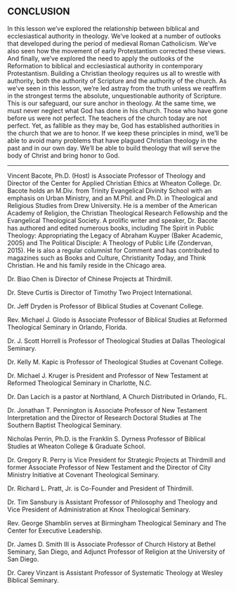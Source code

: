 ## CONCLUSION

In this lesson we’ve explored the relationship between biblical and ecclesiastical authority in theology. We’ve looked at a number of outlooks that developed during the period of medieval Roman Catholicism. We’ve also seen how the movement of early Protestantism corrected these views. And finally, we’ve explored the need to apply the outlooks of the Reformation to biblical and ecclesiastical authority in contemporary Protestantism. 
Building a Christian theology requires us all to wrestle with authority, both the authority of Scripture and the authority of the church. As we’ve seen in this lesson, we’re led astray from the truth unless we reaffirm in the strongest terms the absolute, unquestionable authority of Scripture. This is our safeguard, our sure anchor in theology. At the same time, we must never neglect what God has done in his church. Those who have gone before us were not perfect. The teachers of the church today are not perfect. Yet, as fallible as they may be, God has established authorities in the church that we are to honor. If we keep these principles in mind, we’ll be able to avoid many problems that have plagued Christian theology in the past and in our own day. We’ll be able to build theology that will serve the body of Christ and bring honor to God. 
 

-------


Vincent Bacote, Ph.D. (Host) is Associate Professor of Theology and Director of the Center for Applied Christian Ethics at Wheaton College. Dr. Bacote holds an M.Div. from Trinity Evangelical Divinity School with an emphasis on Urban Ministry, and an M.Phil. and Ph.D. in Theological and Religious Studies from Drew University. He is a member of the American Academy of Religion, the Christian Theological Research Fellowship and the Evangelical Theological Society. A prolific writer and speaker, Dr. Bacote has authored and edited numerous books, including The Spirit in Public Theology: Appropriating the Legacy of Abraham Kuyper (Baker Academic, 2005) and The Political Disciple: A Theology of Public Life (Zondervan, 2015). He is also a regular columnist for Comment and has contributed to magazines such as Books and Culture, Christianity Today, and Think Christian. He and his family reside in the Chicago area.


Dr. Biao Chen is Director of Chinese Projects at Thirdmill.

Dr. Steve Curtis is Director of Timothy Two Project International.

Dr. Jeff Dryden is Professor of Biblical Studies at Covenant College.

Rev. Michael J. Glodo is Associate Professor of Biblical Studies at Reformed Theological Seminary in Orlando, Florida.

Dr. J. Scott Horrell is Professor of Theological Studies at Dallas Theological Seminary.

Dr. Kelly M. Kapic is Professor of Theological Studies at Covenant College.

Dr. Michael J. Kruger is President and Professor of New Testament at Reformed Theological Seminary in Charlotte, N.C.

Dr. Dan Lacich is a pastor at Northland, A Church Distributed in Orlando, FL.

Dr. Jonathan T. Pennington is Associate Professor of New Testament Interpretation and the Director of Research Doctoral Studies at The Southern Baptist Theological Seminary.

Nicholas Perrin, Ph.D. is the Franklin S. Dyrness Professor of Biblical Studies at Wheaton College & Graduate School.

Dr. Gregory R. Perry is Vice President for Strategic Projects at Thirdmill and former Associate Professor of New Testament and the Director of City Ministry Initiative at Covenant Theological Seminary.

Dr. Richard L. Pratt, Jr. is Co-Founder and President of Thirdmill.

Dr. Tim Sansbury is Assistant Professor of Philosophy and Theology and Vice President of Administration at Knox Theological Seminary.

Rev. George Shamblin serves at Birmingham Theological Seminary and The Center for Executive Leadership.

Dr. James D. Smith III is Associate Professor of Church History at Bethel Seminary, San Diego, and Adjunct Professor of Religion at the University of San Diego.

Dr. Carey Vinzant is Assistant Professor of Systematic Theology at Wesley Biblical Seminary.
